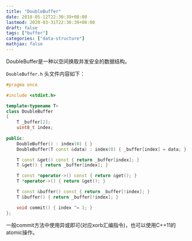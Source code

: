 ```yaml
---
title: "DoubleBuffer"
date: 2018-05-12T22:30:39+08:00
lastmod: 2020-03-31T22:30:39+08:00
draft: false
tags: ["buffer"]
categories: ["data-structure"]
mathjax: false
---
```


DoubleBuffer是一种以空间换取并发安全的数据结构。  
<!--more-->

`DoubleBuffer.h` 头文件内容如下：  
```cpp
#pragma once

#include <stdint.h>

template<typename T>
class DoubleBuffer
{
	T _buffer[2];
	uint8_t index;
    
public:
	DoubleBuffer() : index(0) { }
	DoubleBuffer(T const &data) : index(0) { _buffer[index] = data; }

	T const &get() const { return _buffer[index]; }
	T &get() { return _buffer[index]; }

	T const *operator->() const { return &get(); }
	T *operator->() { return &get(); }

	T const &buffer() const { return _buffer[!index]; }
	T &buffer() { return _buffer[!index]; }

	void commit() { index ^= 1; }
};
```
一般commit方法中使用异或即可(对应xorb汇编指令)，也可以使用C++11的atomic操作。  
